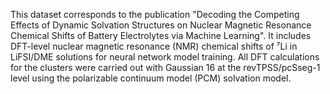 This dataset corresponds to the publication "Decoding the Competing Effects of Dynamic Solvation Structures on Nuclear Magnetic Resonance Chemical Shifts of Battery Electrolytes via Machine Learning". It includes DFT-level nuclear magnetic resonance (NMR) chemical shifts of ⁷Li in LiFSI/DME solutions for neural network model training. All DFT calculations for the clusters were carried out with Gaussian 16 at the revTPSS/pcSseg-1 level using the polarizable continuum model (PCM) solvation model.